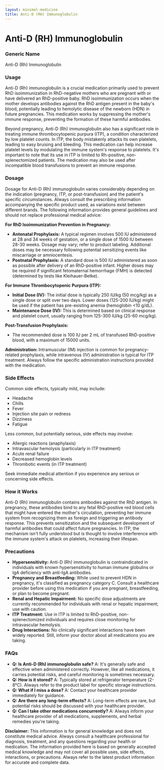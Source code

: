 ```yaml
---
layout: minimal-medicine
title: Anti-D (RH) Immunoglobulin
---
```


# Anti-D (RH) Immunoglobulin
### Generic Name
Anti-D (Rh) Immunoglobulin

### Usage

Anti-D (Rh) immunoglobulin is a crucial medication primarily used to prevent RhD isoimmunization in RhD-negative mothers who are pregnant with or have delivered an RhD-positive baby.  RhD isoimmunization occurs when the mother develops antibodies against the RhD antigen present in the baby's blood, potentially leading to hemolytic disease of the newborn (HDN) in future pregnancies.  This medication works by suppressing the mother's immune response, preventing the formation of these harmful antibodies.

Beyond pregnancy, Anti-D (Rh) immunoglobulin also has a significant role in treating immune thrombocytopenic purpura (ITP), a condition characterized by low platelet counts.  In ITP, the body mistakenly attacks its own platelets, leading to easy bruising and bleeding.  This medication can help increase platelet levels by modulating the immune system's response to platelets.  It's important to note that its use in ITP is limited to Rh-positive, non-splenectomized patients.  The medication may also be used after incompatible blood transfusions to prevent an immune response.


### Dosage

Dosage for Anti-D (Rh) immunoglobulin varies considerably depending on the indication (pregnancy, ITP, or post-transfusion) and the patient's specific circumstances.  Always consult the prescribing information accompanying the specific product used, as variations exist between different brands. The following information provides general guidelines and should not replace professional medical advice:


**For RhD Isoimmunization Prevention in Pregnancy:**

* **Antenatal Prophylaxis:**  A typical regimen involves 500 IU administered at 28 and 34 weeks of gestation, or a single dose of 1500 IU between 28-30 weeks.  Dosage may vary; refer to product labeling.  Additional doses may be necessary following potential sensitizing events like miscarriage or amniocentesis.
* **Postnatal Prophylaxis:**  A standard dose is 500 IU administered as soon as possible after delivery of an RhD-positive infant.  Higher doses may be required if significant fetomaternal hemorrhage (FMH) is detected (determined by tests like Kleihauer-Betke).

**For Immune Thrombocytopenic Purpura (ITP):**

* **Initial Dose (IV):**  The initial dose is typically 250 IU/kg (50 mcg/kg) as a single dose or split over two days. Lower doses (125-200 IU/kg) might be used if the patient has pre-existing anemia (hemoglobin <10 g/dL).
* **Maintenance Dose (IV):**  This is determined based on clinical response and platelet count, usually ranging from 125-300 IU/kg (25-60 mcg/kg).

**Post-Transfusion Prophylaxis:**

* The recommended dose is 100 IU per 2 mL of transfused RhD-positive blood, with a maximum of 15000 units.


**Administration:** Intramuscular (IM) injection is common for pregnancy-related prophylaxis, while intravenous (IV) administration is typical for ITP treatment.  Always follow the specific administration instructions provided with the medication.


### Side Effects

Common side effects, typically mild, may include:

* Headache
* Chills
* Fever
* Injection site pain or redness
* Dizziness
* Fatigue

Less common, but potentially serious, side effects may involve:

* Allergic reactions (anaphylaxis)
* Intravascular hemolysis (particularly in ITP treatment)
* Acute renal failure
* Decreased hemoglobin levels
* Thrombotic events (in ITP treatment)

Seek immediate medical attention if you experience any serious or concerning side effects.

### How it Works

Anti-D (Rh) immunoglobulin contains antibodies against the RhD antigen. In pregnancy, these antibodies bind to any fetal RhD-positive red blood cells that might have entered the mother's circulation, preventing her immune system from recognizing them as foreign and triggering an antibody response.  This prevents sensitization and the subsequent development of harmful antibodies that could affect future pregnancies.  In ITP, the mechanism isn't fully understood but is thought to involve interference with the immune system's attack on platelets, increasing their lifespan.

### Precautions

* **Hypersensitivity:** Anti-D (Rh) immunoglobulin is contraindicated in individuals with known hypersensitivity to human immune globulins or IgA deficiency with anti-IgA antibodies.
* **Pregnancy and Breastfeeding:**  While used to prevent HDN in pregnancy, it's classified as pregnancy category C. Consult a healthcare provider before using this medication if you are pregnant, breastfeeding, or plan to become pregnant.
* **Renal and Hepatic Impairment:**  No specific dose adjustments are currently recommended for individuals with renal or hepatic impairment; use with caution.
* **ITP Treatment:**  Use in ITP is limited to RhD-positive, non-splenectomized individuals and requires close monitoring for intravascular hemolysis.
* **Drug Interactions:** No clinically significant interactions have been widely reported. Still, inform your doctor about all medications you are taking.

### FAQs

* **Q: Is Anti-D (Rh) immunoglobulin safe?**  A: It's generally safe and effective when administered correctly. However, like all medications, it carries potential risks, and careful monitoring is sometimes necessary.
* **Q: How is it stored?** A: Typically stored at refrigerator temperature (2-8°C). Always refer to the product label for specific storage instructions.
* **Q: What if I miss a dose?** A: Contact your healthcare provider immediately for guidance.
* **Q: Are there any long-term effects?** A:  Long-term effects are rare, but potential risks should be discussed with your healthcare provider.
* **Q: Can I take other medications concurrently?** A: Always inform your healthcare provider of all medications, supplements, and herbal remedies you're taking.

**Disclaimer:** This information is for general knowledge and does not constitute medical advice. Always consult a healthcare professional for diagnosis, treatment, and any questions regarding your health or medication.  The information provided here is based on generally accepted medical knowledge and may not cover all possible uses, side effects, interactions, or precautions.  Always refer to the latest product information for accurate and complete data.
